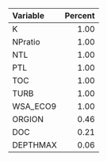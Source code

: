 |Variable  |  Percent|
|:---------|--------:|
|K         |     1.00|
|NPratio   |     1.00|
|NTL       |     1.00|
|PTL       |     1.00|
|TOC       |     1.00|
|TURB      |     1.00|
|WSA_ECO9  |     1.00|
|ORGION    |     0.46|
|DOC       |     0.21|
|DEPTHMAX  |     0.06|
